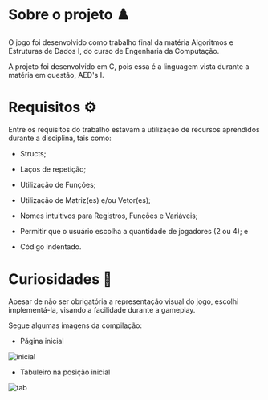 # Sobre o projeto ♟️
O jogo foi desenvolvido como trabalho final da matéria Algoritmos e Estruturas de Dados I, do curso de Engenharia da Computação.

A projeto foi desenvolvido em C, pois essa é a linguagem vista durante a matéria em questão, AED's I.


# Requisitos ⚙️
Entre os requisitos do trabalho estavam a utilização de recursos aprendidos durante a disciplina, tais como:

- Structs;

- Laços de repetição;

- Utilização de Funções;

- Utilização de Matriz(es) e/ou Vetor(es);

- Nomes intuitivos para Registros, Funções e Variáveis;

- Permitir que o usuário escolha a quantidade de jogadores (2 ou 4); e

- Código indentado.


# Curiosidades 🎲

Apesar de não ser obrigatória a representação visual do jogo, escolhi implementá-la, visando a facilidade durante a gameplay.

Segue algumas imagens da compilação:

- Página inicial

![inicial](https://github.com/yan-cruz/Jogo-Ludo/assets/90066228/a48c7cf9-aee2-443f-9ed3-e19d72301d71)

- Tabuleiro na posição inicial

![tab](https://github.com/yan-cruz/Jogo-Ludo/assets/90066228/f483f1ed-bbf7-45db-9800-3fe03b72f916)
